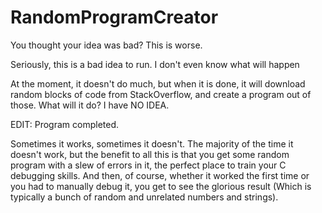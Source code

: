 RandomProgramCreator
====================

You thought your idea was bad? This is worse.

Seriously, this is a bad idea to run. I don't even know what will happen

At the moment, it doesn't do much, but when it is done, it will download random
blocks of code from StackOverflow, and create a program out of those. What will
it do? I have NO IDEA.

EDIT: Program completed.

Sometimes it works, sometimes it doesn't. The majority of the time it doesn't work,
but the benefit to all this is that you get some random program with a slew of errors
in it, the perfect place to train your C debugging skills. And then, of course, whether
it worked the first time or you had to manually debug it, you get to see the glorious
result (Which is typically a bunch of random and unrelated numbers and strings). 
